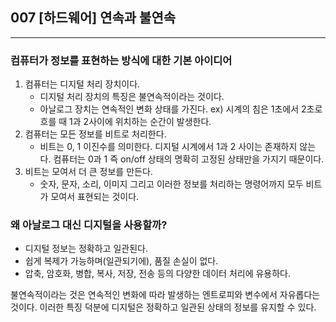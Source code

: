 ## 007 [하드웨어] 연속과 불연속

---

### 컴퓨터가 정보를 표현하는 방식에 대한 기본 아이디어

1. 컴퓨터는 디지털 처리 장치이다.
   - 디지털 처리 장치의 특징은 불연속적이라는 것이다.
   - 아날로그 장치는 연속적인 변화 상태를 가진다. ex) 시계의 침은 1초에서 2초로 흐를 때 1과 2사이에 위치하는 순간이 발생한다.
2. 컴퓨터는 모든 정보를 비트로 처리한다.
   - 비트는 0, 1 이진수를 의미한다. 디지털 시계에서 1과 2 사이는 존재하지 않는다. 컴퓨터는 0과 1 즉 on/off 상태의 명확히 고정된 상태만을 가지기 때문이다.
3. 비트는 모여서 더 큰 정보를 만든다.
   - 숫자, 문자, 소리, 이미지 그리고 이러한 정보를 처리하는 명령어까지 모두 비트가 모여서 표현되는 것이다.

### 왜 아날로그 대신 디지털을 사용할까?
- 디지털 정보는 정확하고 일관된다.
- 쉽게 복제가 가능하며(일관되기에), 품질 손실이 없다.
- 압축, 암호화, 병합, 복사, 저장, 전송 등의 다양한 데이터 처리에 유용하다.

불연속적이라는 것은 연속적인 변화에 따라 발생하는 엔트로피와 변수에서 자유롭다는 것이다. 이러한 특징 덕분에 디지털은 정확하고 일관된 상태의 정보를 유지할 수 있다.